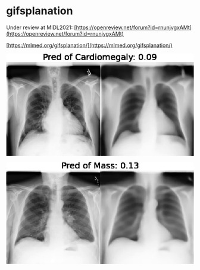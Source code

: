 # gifsplanation

Under review at MIDL2021: [https://openreview.net/forum?id=rnunjvgxAMt](https://openreview.net/forum?id=rnunjvgxAMt)

[https://mlmed.org/gifsplanation/](https://mlmed.org/gifsplanation/)

![Cardiomegaly-XRV.gif](docs/Cardiomegaly-XRV.gif)

![Mass2-XRV-all.gif](docs/Mass2-XRV-all.gif)
